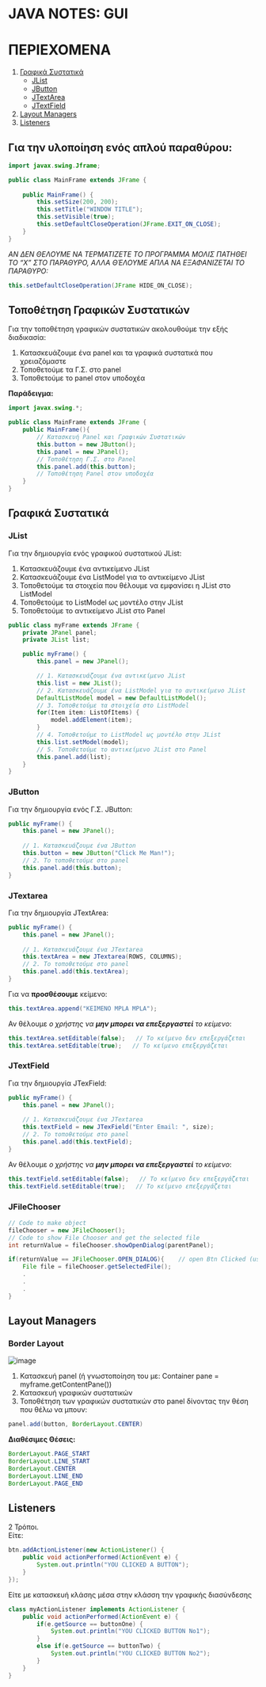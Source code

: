 # JAVA NOTES: GUI 
# ΠΕΡΙΕΧΟΜΕΝΑ
1. [Γραφικά Συστατικά](#γραφικά-συστατικά)
    - [JList](#jlist)
    - [JButton](#jbutton)
    - [JTextArea](#jtextarea)
    - [JTextField](#jtextfield)
2. [Layout Managers](#layout-managers)
3. [Listeners](#listeners)

## Για την υλοποίηση ενός απλού παραθύρου:

```java
import javax.swing.Jframe;

public class MainFrame extends JFrame {
    
    public MainFrame() {
        this.setSize(200, 200);
        this.setTitle("WINDOW TITLE");
        this.setVisible(true);
        this.setDefaultCloseOperation(JFrame.EXIT_ON_CLOSE);
    }
}
```

<i>ΑΝ ΔΕΝ ΘΕΛΟΥΜΕ ΝΑ ΤΕΡΜΑΤΙΖΕΤΕ ΤΟ ΠΡΟΓΡΑΜΜΑ ΜΟΛΙΣ ΠΑΤΗΘΕΙ ΤΟ “Χ” ΣΤΟ ΠΑΡΑΘΥΡΟ, ΑΛΛΑ ΘΈΛΟΥΜΕ ΑΠΛΑ ΝΑ ΕΞΑΦΑΝΙΖΕΤΑΙ ΤΟ ΠΑΡΑΘΥΡΟ:</i><br>

```java
this.setDefaultCloseOperation(JFrame HIDE_ON_CLOSE);
```

## Τοποθέτηση Γραφικών Συστατικών
Για την τοποθέτηση γραφικών συστατικών ακολουθούμε την εξής διαδικασία:

1. Κατασκευάζουμε ένα panel και τα γραφικά συστατικά που χρειαζόμαστε
2. Τοποθετούμε τα Γ.Σ. στο panel
3. Τοποθετούμε το panel στον υποδοχέα

<b>Παράδειγμα:</b> <br>

```java
import javax.swing.*;

public class MainFrame extends JFrame {
    public MainFrame(){
        // Κατασκευή Panel και Γραφικών Συστατικών
        this.button = new JButton();
        this.panel = new JPanel();
        // Τοποθέτηση Γ.Σ. στο Panel
        this.panel.add(this.button);
        // Τοποθέτηση Panel στον υποδοχέα
    }
}
```

## Γραφικά Συστατικά
### JList
Για την δημιουργία ενός γραφικού συστατικού JList: <br>
1. Κατασκευάζουμε ένα αντικείμενο JList
2. Κατασκευάζουμε ένα ListModel για το αντικείμενο JList
3. Τοποθετούμε τα στοιχεία που θέλουμε να εμφανίσει η JList στο ListModel
4. Τοποθετούμε το ListModel ως μοντέλο στην JList
5. Τοποθετούμε το αντικείμενο JList στο Panel

```java
public class myFrame extends JFrame {
    private JPanel panel;
    private JList list;

    public myFrame() {
        this.panel = new JPanel();

        // 1. Κατασκευάζουμε ένα αντικείμενο JList
        this.list = new JList();
        // 2. Κατασκευάζουμε ένα ListModel για το αντικείμενο JList
        DefaultListModel model = new DefaultListModel();
        // 3. Τοποθετούμε τα στοιχεία στο ListModel
        for(Item item: ListOfItems) {
            model.addElement(item);
        }
        // 4. Τοποθετούμε το ListModel ως μοντέλο στην JList
        this.list.setModel(model);
        // 5. Τοποθετούμε το αντικείμενο JList στο Panel
        this.panel.add(list);
    }
}
```

### JButton
Για την δημιουργία ενός Γ.Σ. JButton:
```java
public myFrame() {
    this.panel = new JPanel();
    
    // 1. Κατασκευάζουμε ένα JButton
    this.button = new JButton("Click Me Man!");
    // 2. Το τοποθετούμε στο panel
    this.panel.add(this.button);
}
```

### JTextarea
Για την δημιουργία JTextArea:
```java
public myFrame() {
    this.panel = new JPanel();
    
    // 1. Κατασκευάζουμε ένα JTextarea
    this.textArea = new JTextarea(ROWS, COLUMNS);
    // 2. Το τοποθετούμε στο panel
    this.panel.add(this.textArea);
}
```
Για να <B>προσθέσουμε</b> κείμενο:
```java
this.textArea.append("KEIMENO MPLA MPLA");
```
Αν θέλουμε <i>ο χρήστης να <b>μην μπορει να επεξεργαστεί</b> το κείμενο</i>:
```java
this.textArea.setEditable(false);   // Το κείμενο δεν επεξεργάζεται
this.textArea.setEditable(true);   // Το κείμενο επεξεργάζεται
```

### JTextField
Για την δημιουργία JTexField:
```java
public myFrame() {
    this.panel = new JPanel();
    
    // 1. Κατασκευάζουμε ένα JTextarea
    this.textField = new JTexField("Enter Email: ", size); 
    // 2. Το τοποθετούμε στο panel
    this.panel.add(this.textField);
}
```
Αν θέλουμε <i>ο χρήστης να <b>μην μπορει να επεξεργαστεί</b> το κείμενο</i>:

```java
this.textField.setEditable(false);   // Το κείμενο δεν επεξεργάζεται
this.textField.setEditable(true);   // Το κείμενο επεξεργάζεται
```

### JFileChooser
```java
// Code to make object
fileChooser = new JFileChooser();
// Code to show File Chooser and get the selected file
int returnValue = fileChooser.showOpenDialog(parentPanel);

if(returnValue == JFileChooser.OPEN_DIALOG){    // open Btn Clicked (user selected file)
    File file = fileChooser.getSelectedFile();
    .
    .
    .
}

```

## Layout Managers
### Border Layout
![image](https://user-images.githubusercontent.com/77233507/187683661-e4bb69c9-8e45-470d-bf1e-6c47dee54828.png)
1. Κατασκευή panel (ή γνωστοποίηση του με:  Container pane = myframe.getContentPane())
2. Κατασκευή γραφικών συστατικών
3. Τοποθέτηση των γραφικών συστατικών στο panel δίνοντας την θέση που θέλω να μπουν:
```java
panel.add(button, BorderLayout.CENTER)
```
<b>Διαθέσιμες Θέσεις:</b> <br>
```java
BorderLayout.PAGE_START
BorderLayout.LINE_START
BorderLayout.CENTER
BorderLayout.LINE_END
BorderLayout.PAGE_END
```

## Listeners
2 Τρόποι. <br>
Είτε:
```java
btn.addActionListener(new ActionListener() {
	public void actionPerformed(ActionEvent e) {
		System.out.println("YOU CLICKED A BUTTON");
	}
});
```
Είτε με κατασκευή κλάσης μέσα στην κλάσση την γραφικής διασύνδεσης
```java
class myActionListener implements ActionListener {
    public void actionPerformed(ActionEvent e) {
		if(e.getSource == buttonOne) {
            System.out.println("YOU CLICKED BUTTON No1");
        }
        else if(e.getSource == buttonTwo) {
            System.out.println("YOU CLICKED BUTTON No2");
        }
	}
}
```
